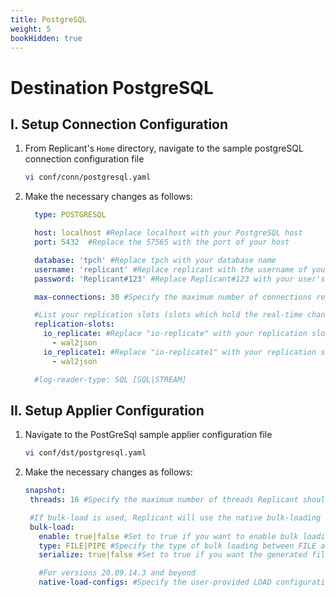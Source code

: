 ```yaml
---
title: PostgreSQL
weight: 5
bookHidden: true
---
```

# Destination PostgreSQL

## I. Setup Connection Configuration

1. From Replicant's ```Home``` directory, navigate to the sample postgreSQL connection configuration file
    ```BASH
    vi conf/conn/postgresql.yaml
    ```
2. Make the necessary changes as follows:  
    ```YAML
      type: POSTGRESQL

      host: localhost #Replace localhost with your PostgreSQL host
      port: 5432  #Replace the 57565 with the port of your host

      database: 'tpch' #Replace tpch with your database name
      username: 'replicant' #Replace replicant with the username of your user that connects to your PostgreSQL server
      password: 'Replicant#123' #Replace Replicant#123 with your user's password

      max-connections: 30 #Specify the maximum number of connections replicant can open in PostgreSQL

      #List your replication slots (slots which hold the real-time changes of the source database) as follows
      replication-slots:
        io_replicate: #Replace "io-replicate" with your replication slot name
          - wal2json
        io_replicate1: #Replace "io-replicate1" with your replication slot name
          - wal2json

      #log-reader-type: SQL [SQL|STREAM]
    ```

## II. Setup Applier Configuration

1. Navigate to the PostGreSql sample applier configuration file
    ```BASH
    vi conf/dst/postgresql.yaml    
    ```
2. Make the necessary changes as follows:
    ```YAML
    snapshot:
     threads: 16 #Specify the maximum number of threads Replicant should use for writing to the target

     #If bulk-load is used, Replicant will use the native bulk-loading capabilities of the target database
     bulk-load:
       enable: true|false #Set to true if you want to enable bulk loading
       type: FILE|PIPE #Specify the type of bulk loading between FILE and PIPE
       serialize: true|false #Set to true if you want the generated files to be applied in serial/parallel fashion

       #For versions 20.09.14.3 and beyond
       native-load-configs: #Specify the user-provided LOAD configuration string which will be appended to the s3 specific LOAD SQL command
    ```
